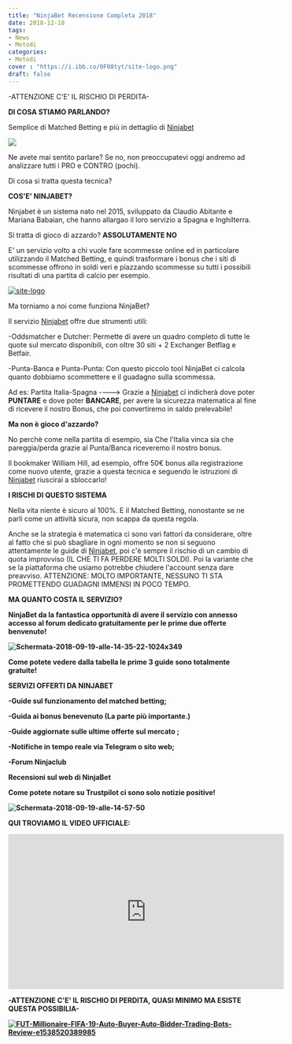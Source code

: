```yaml
---
title: "NinjaBet Recensione Completa 2018"
date: 2018-12-18
tags:
- News
- Metodi
categories:
- Metodi
cover : "https://i.ibb.co/0F08tyt/site-logo.png"
draft: false
---
```

-ATTENZIONE C'E' IL RISCHIO DI PERDITA-

<strong>DI COSA STIAMO PARLANDO?</strong>

Semplice di Matched Betting e più in dettaglio di <a href="https://www.ninjabet.it/74323/aff">Ninjabet</a>

<img src="https://i.ibb.co/7pbGCxG/maxresdefault-1.jpg">

Ne avete mai sentito parlare? Se no, non preoccupatevi oggi andremo ad analizzare tutti i PRO e CONTRO (pochi).

Di cosa si tratta questa tecnica?

<strong> COS'E' NINJABET?</strong>

Ninjabet è un sistema nato nel 2015, sviluppato da Claudio Abitante e Mariana Babaian, che hanno allargao il loro servizio a Spagna e Inghilterra.

Si tratta di gioco di azzardo? <strong>ASSOLUTAMENTE NO</strong>

E' un servizio volto a chi vuole fare scommesse online ed in particolare utilizzando il Matched Betting, e quindi trasformare i bonus che i siti di scommesse offrono in soldi veri e piazzando scommesse su tutti i possibili risultati di una partita di calcio per esempio.

<a href="https://www.ninjabet.it/74323/aff"><img src="https://i.ibb.co/0F08tyt/site-logo.png" alt="site-logo" border="0"></a>

Ma torniamo a noi come funziona NinjaBet? 

Il servizio <a href="https://www.ninjabet.it/74323/aff">Ninjabet</a> offre due strumenti utili:

-Oddsmatcher e Dutcher: Permette di avere un quadro completo di tutte le quote sul mercato disponibili, con oltre 30 siti + 2 Exchanger Betflag e Betfair.

-Punta-Banca e Punta-Punta: Con questo piccolo tool NinjaBet ci calcola quanto dobbiamo scommettere e il guadagno sulla scommessa.

Ad es: Partita Italia-Spagna ----> Grazie a <a href="https://www.ninjabet.it/74323/aff">Ninjabet</a> ci indicherà dove poter <strong>PUNTARE</strong> e dove poter <strong>BANCARE</strong>, per avere la sicurezza matematica al fine di ricevere il nostro Bonus, che poi convertiremo in saldo prelevabile!

<strong>Ma non è gioco d'azzardo?</strong>

No perchè come nella partita di esempio, sia Che l'Italia vinca sia che pareggia/perda grazie al Punta/Banca riceveremo il nostro bonus.

Il bookmaker William Hill, ad esempio, offre 50€ bonus alla registrazione come nuovo utente, grazie a questa tecnica e seguendo le istruzioni di <a href="https://www.ninjabet.it/74323/aff">Ninjabet</a> riuscirai a sbloccarlo!

<strong>I RISCHI DI QUESTO SISTEMA</strong>

Nella vita niente è sicuro al 100%.
E il Matched Betting, nonostante se ne parli come un attività sicura, non scappa da questa regola.

Anche se la strategia è matematica ci sono vari fattori da considerare, oltre al fatto che si può sbagliare in ogni momento se non si seguono attentamente le guide di <a href="https://www.ninjabet.it/74323/aff">Ninjabet</a>, poi c'è sempre il rischio di un cambio di quota improvviso (IL CHE TI FA PERDERE MOLTI SOLDI).
Poi la variante che se la piattaforma che usiamo potrebbe chiudere l'account senza dare preavviso.
ATTENZIONE: MOLTO IMPORTANTE, NESSUNO TI STA PROMETTENDO GUADAGNI IMMENSI IN POCO TEMPO.

<strong> MA QUANTO COSTA IL SERVIZIO? <strong>

NinjaBet da la fantastica opportunità di avere il servizio con annesso accesso al forum dedicato gratuitamente per le prime due offerte benvenuto!

<img src="https://i.ibb.co/M53xNfP/Schermata-2018-09-19-alle-14-35-22-1024x349.png" alt="Schermata-2018-09-19-alle-14-35-22-1024x349" border="0">

Come potete vedere dalla tabella le prime 3 guide sono totalmente gratuite!

<strong>SERVIZI OFFERTI DA NINJABET</strong>

-Guide sul funzionamento del matched betting;

-Guida ai bonus benevenuto (La parte più importante.)

-Guide aggiornate sulle ultime offerte sul mercato ;

-Notifiche in tempo reale via Telegram o sito web;

-Forum Ninjaclub 

<strong> Recensioni sul web di NinjaBet</strong>

Come potete notare su Trustpilot ci sono solo notizie positive!

<img src="https://i.ibb.co/qRMMTfq/Schermata-2018-09-19-alle-14-57-50.png" alt="Schermata-2018-09-19-alle-14-57-50" border="0">

QUI TROVIAMO IL VIDEO UFFICIALE:

<iframe width="560" height="315" src="https://www.youtube.com/embed/tcvlrPFBUY4" frameborder="0" allow="accelerometer; autoplay; encrypted-media; gyroscope; picture-in-picture" allowfullscreen></iframe>

-ATTENZIONE C'E' IL RISCHIO DI PERDITA, QUASI MINIMO MA ESISTE QUESTA POSSIBILIA-


<a href="https://ultimatetradingrobot.com/?hop=seriousnew"><img src="https://i.ibb.co/SKf0m2Z/FUT-Millionaire-FIFA-19-Auto-Buyer-Auto-Bidder-Trading-Bots-Review-e1538520389985.jpg" alt="FUT-Millionaire-FIFA-19-Auto-Buyer-Auto-Bidder-Trading-Bots-Review-e1538520389985" border="0"></a>

